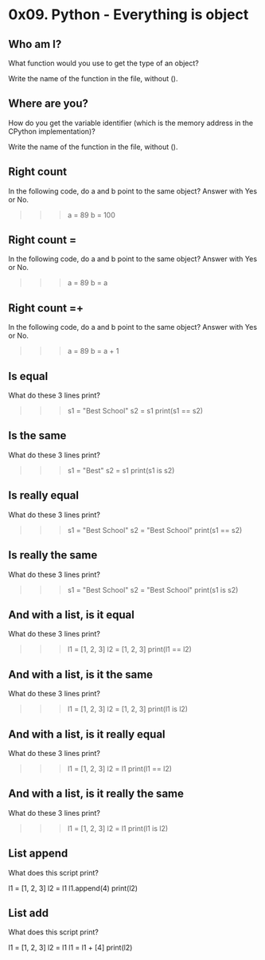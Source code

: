 # 0x09. Python - Everything is object
## Who am I?
What function would you use to get the type of an object?

Write the name of the function in the file, without ().
##  Where are you?
How do you get the variable identifier (which is the memory address in the CPython implementation)?

Write the name of the function in the file, without ().
## Right count
In the following code, do a and b point to the same object? Answer with Yes or No.

>>> a = 89
>>> b = 100
## Right count =
In the following code, do a and b point to the same object? Answer with Yes or No.

>>> a = 89
>>> b = a
## Right count =+
In the following code, do a and b point to the same object? Answer with Yes or No.

>>> a = 89
>>> b = a + 1

## Is equal
What do these 3 lines print?

>>> s1 = "Best School"
>>> s2 = s1
>>> print(s1 == s2)

## Is the same
What do these 3 lines print?

>>> s1 = "Best"
>>> s2 = s1
>>> print(s1 is s2)

 ## Is really equal
What do these 3 lines print?

>>> s1 = "Best School"
>>> s2 = "Best School"
>>> print(s1 == s2)

## Is really the same
What do these 3 lines print?

>>> s1 = "Best School"
>>> s2 = "Best School"
>>> print(s1 is s2)

## And with a list, is it equal
What do these 3 lines print?

>>> l1 = [1, 2, 3]
>>> l2 = [1, 2, 3] 
>>> print(l1 == l2)

 ## And with a list, is it the same
What do these 3 lines print?

>>> l1 = [1, 2, 3]
>>> l2 = [1, 2, 3] 
>>> print(l1 is l2)

 ## And with a list, is it really equal
What do these 3 lines print?

>>> l1 = [1, 2, 3]
>>> l2 = l1
>>> print(l1 == l2)

## And with a list, is it really the same
What do these 3 lines print?

>>> l1 = [1, 2, 3]
>>> l2 = l1
>>> print(l1 is l2)

## List append
What does this script print?

l1 = [1, 2, 3]
l2 = l1
l1.append(4)
print(l2)

 ## List add
What does this script print?

l1 = [1, 2, 3]
l2 = l1
l1 = l1 + [4]
print(l2)
